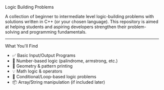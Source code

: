 Logic Building Problems

A collection of beginner to intermediate level logic-building problems with solutions written in C++ (or your chosen language). This repository is aimed at helping students and aspiring developers strengthen their problem-solving and programming fundamentals.

---

What You'll Find

- ✅ Basic Input/Output Programs
- 🔢 Number-based logic (palindrome, armstrong, etc.)
- 📐 Geometry & pattern printing
- 💡 Math logic & operators
- 🧠 Conditional/Loop-based logic problems
- 📦 Array/String manipulation (if included later)
